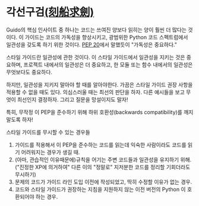 # 각선구검[(刻船求劍)](https://wordrow.kr/%ED%95%9C%EC%9E%90/%E5%88%BB%E8%88%B9%E6%B1%82%E5%8A%8D-%EA%B0%81%EC%84%A0%EA%B5%AC%EA%B2%80/)

Guido의 핵심 인사이트 중 하나는 코드는 쓰여진 양보다 읽히는 양이 훨씬 더 많다는 것이다. 이 가이드는 코드의 가독성을 향상시키고,
광범위한 Python 코드 스펙트럼에서 일관성을 갖도록 하기 위한 것이다.
[PEP 20](https://www.python.org/dev/peps/pep-0020/)에서 말했듯이 "가독성은 중요하다."

스타일 가이드란 일관성에 관한 것이다. 이 스타일 가이드에서 일관성을 지키는 것은 중요하며,
프로젝트 내에서의 일관성은 더 중요하고, 한 모듈 또는 함수 내에서의 일관성은 무엇보다도 중요하다.

하지만, 일관성을 지키지 말아야 할 때를 알아야한다. 가끔은 스타일 가이드 권장 사항을 적용할 수 없을 때도 있다. 의심스러울 때는 최선의 판단을 하자. 다른 예시들을 보고 무엇이 최선인지 결정하자.
그리고 질문을 망설이지도 말자!

특히, 무작정 이 PEP을 준수하기 위해 하위 호환성(backwards compatibility)를 깨지 말도록 하자!

스타일 가이드를 무시할 수 있는 경우들

1. 가이드를 적용해서 이 PEP을 준수하는 코드를 읽는데 익숙한 사람이라도 코드를 읽기 어려워지는 경우가 생길 때.
2. (아마, 관습적인 이유때문에)규칙을 어기는 주변 코드들과 일관성을 유지하기 위해.
   ("진정한 XP에 의거하여" 다른 이의 "정말로" 지저분한 코드를 정리할 기회더라도 무시하기)
3. 문제의 코드가 가이드 라인 도입 이전에 작성되었고, 딱히 수정할 이유가 없는 경우.
4. 코드와 스타일 가이드가 권장하는 지침을 지원하지 않는 이전 버전의 Python 이 호환되어야 하는 경우.
